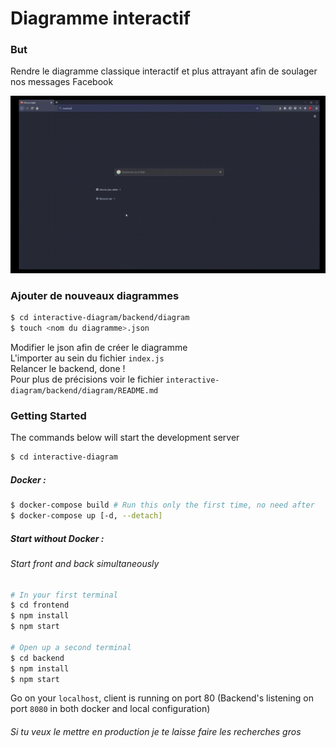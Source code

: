 # Diagramme interactif

### But 
Rendre le diagramme classique interactif et plus attrayant afin de soulager nos messages Facebook

![](demo.gif)

### Ajouter de nouveaux diagrammes 
```bash
$ cd interactive-diagram/backend/diagram
$ touch <nom du diagramme>.json
```
Modifier le json afin de créer le diagramme <br />
L'importer au sein du fichier `index.js` <br />
Relancer le backend, done ! <br />
Pour plus de précisions voir le fichier `interactive-diagram/backend/diagram/README.md` 

### Getting Started

The commands below will start the development server 

``````bash
$ cd interactive-diagram
``````

##### Docker :

``````bash
$ docker-compose build # Run this only the first time, no need after
$ docker-compose up [-d, --detach] 
``````

##### Start without Docker :

###### Start front and back simultaneously

````````bash
# In your first terminal
$ cd frontend
$ npm install
$ npm start

# Open up a second terminal 
$ cd backend
$ npm install
$ npm start
````````

Go on your `localhost`, client is running on port 80
(Backend's listening on port `8080` in both docker and local configuration)



###### Si tu veux le mettre en production je te laisse faire les recherches gros

